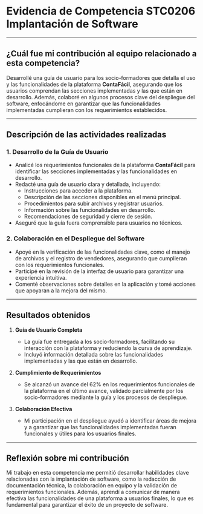 # **Evidencia de Competencia STC0206 Implantación de Software**

---

## **¿Cuál fue mi contribución al equipo relacionado a esta competencia?**

Desarrollé una guía de usuario para los socio-formadores que detalla el uso y las funcionalidades de la plataforma **ContaFácil**, asegurando que los usuarios comprendan las secciones implementadas y las que están en desarrollo. Además, colaboré en algunos procesos clave del despliegue del software, enfocándome en garantizar que las funcionalidades implementadas cumplieran con los requerimientos establecidos.

---

## **Descripción de las actividades realizadas**

### 1. **Desarrollo de la Guía de Usuario**
- Analicé los requerimientos funcionales de la plataforma **ContaFácil** para identificar las secciones implementadas y las funcionalidades en desarrollo.
- Redacté una guía de usuario clara y detallada, incluyendo:
  - Instrucciones para acceder a la plataforma.
  - Descripción de las secciones disponibles en el menú principal.
  - Procedimientos para subir archivos y registrar usuarios.
  - Información sobre las funcionalidades en desarrollo.
  - Recomendaciones de seguridad y cierre de sesión.
- Aseguré que la guía fuera comprensible para usuarios no técnicos.

### 2. **Colaboración en el Despliegue del Software**
- Apoyé en la verificación de las funcionalidades clave, como el manejo de archivos y el registro de vendedores, asegurando que cumplieran con los requerimientos funcionales.
- Participé en la revisión de la interfaz de usuario para garantizar una experiencia intuitiva.
- Comenté observaciones sobre detalles en la aplicación y tomé acciones que apoyaran a la mejora del mismo.

---

## **Resultados obtenidos**

1. **Guía de Usuario Completa**
   - La guía fue entregada a los socio-formadores, facilitando su interacción con la plataforma y reduciendo la curva de aprendizaje.
   - Incluyó información detallada sobre las funcionalidades implementadas y las que están en desarrollo.

2. **Cumplimiento de Requerimientos**
   - Se alcanzó un avance del 62% en los requerimientos funcionales de la plataforma en el último avance, validado parcialmente por los socio-formadores mediante la guía y los procesos de despliegue.

3. **Colaboración Efectiva**
   - Mi participación en el despliegue ayudó a identificar áreas de mejora y a garantizar que las funcionalidades implementadas fueran funcionales y útiles para los usuarios finales.
  
---

## **Reflexión sobre mi contribución**

Mi trabajo en esta competencia me permitió desarrollar habilidades clave relacionadas con la implantación de software, como la redacción de documentación técnica, la colaboración en equipo y la validación de requerimientos funcionales. Además, aprendí a comunicar de manera efectiva las funcionalidades de una plataforma a usuarios finales, lo que es fundamental para garantizar el éxito de un proyecto de software.
